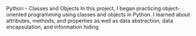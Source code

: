 Python - Classes and Objects
In this project, I began practicing object-oriented programming using classes and objects in Python. I learned about attributes, methods, and properties as well as data abstraction, data encapsulation, and information hiding
